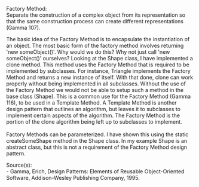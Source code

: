 <p>  
  Factory Method:<br/>
  Separate the construction of a complex object from its representation so that the same construction process can create 
  different representations (Gamma 107).
</p>

<p>
  The basic idea of the Factory Method is to encapsulate the instantiation of an object. The most basic form of the factory method involves returning
  'new someObject()'. Why would we do this? Why not just call 'new someObject()' ourselves? 
  Looking at the Shape class, I have implemented a clone method.
  This method uses the Factory Method that is required to be implemented by subclasses. 
  For instance, Triangle implements the Factory Method and returns
  a new instance of itself. With that done, clone can work properly without being implemented in all subclasses. Without the use of the 
  Factory Method we would not be able to setup such a method in the base class (Shape). This is a common use for the Factory Method (Gamma 116),
  to be used in a Template Method. A Template Method is another design pattern that outlines an algorithm, but leaves it to subclasses to
  implement certain aspects of the algorithm. The Factory Method is the portion of the clone algorithm being left up to subclasses to implement.
<br/><br/>
  Factory Methods can be parameterized. I have shown this using the static createSomeShape method in the Shape class.
  In my example Shape is an abstract class, but this is not a requirement of the Factory Method design pattern.
</p>

<p>
  Source(s):<br/>
  - Gamma, Erich, Design Patterns: Elements of Reusable Object-Oriented Software, Addison-Wesley Publishing Company, 1995.
</p>
